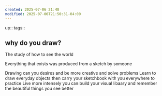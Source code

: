 ```yaml
---
created: 2025-07-06 21:48
modified: 2025-07-06T21:50:31-04:00
---
```

up::
tags::
## why do you draw?

The study of how to see the world

Everything that exists was produced from a sketch by someone

Drawing can you desires and be more creative and solve problems
Learn to draw everyday objects then carry your sketchbook with you everywhere to practice 
Live more intensely you can build your visual libaary and remember the beautiful things you see better

